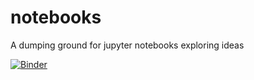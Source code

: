 # notebooks
A dumping ground for jupyter notebooks exploring ideas

[![Binder](https://mybinder.org/badge.svg)](https://mybinder.org/v2/gh/luanthe/notebooks/master)
